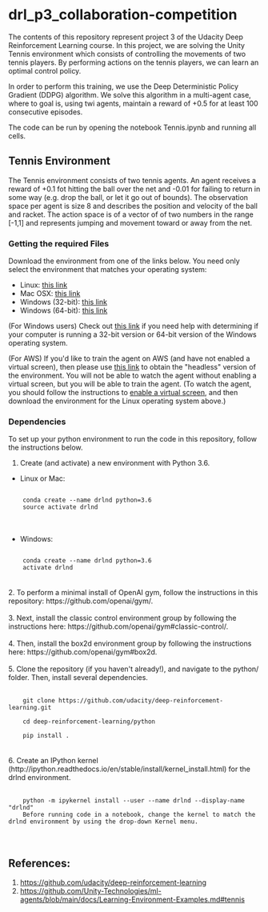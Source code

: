 # drl_p3_collaboration-competition

The contents of this repository represent project 3 of the Udacity Deep Reinforcement Learning course. In this project, we are solving the Unity Tennis environment which consists of controlling the movements of two tennis players. By performing actions on the tennis players, we can learn an optimal control policy.

In order to perform this training, we use the Deep Deterministic Policy Gradient (DDPG) algorithm. We solve this algorithm in a multi-agent case, where to goal is, using twi agents, maintain a reward of +0.5 for at least 100 consecutive episodes.

The code can be run by opening the notebook Tennis.ipynb and running all cells.
 
## Tennis Environment

The Tennis environment consists of two tennis agents. An agent receives a reward of +0.1 fot hitting the ball over the net and -0.01 for failing to return in some way (e.g. drop the ball, or let it go out of bounds). The observation space per agent is size 8 and describes the position and velocity of the ball and racket. The action space is of a vector of of two numbers in the range [-1,1] and represents jumping and movement toward or away from the net. 

### Getting the required Files

Download the environment from one of the links below. You need only select the environment that matches your operating system:

* Linux: [this link](https://s3-us-west-1.amazonaws.com/udacity-drlnd/P3/Tennis/Tennis_Linux.zip)
* Mac OSX: [this link](https://s3-us-west-1.amazonaws.com/udacity-drlnd/P3/Tennis/Tennis.app.zip)
* Windows (32-bit): [this link](https://s3-us-west-1.amazonaws.com/udacity-drlnd/P3/Tennis/Tennis_Windows_x86.zip)
* Windows (64-bit): [this link](https://s3-us-west-1.amazonaws.com/udacity-drlnd/P3/Tennis/Tennis_Windows_x86_64.zip)

(For Windows users) Check out [this link](https://support.microsoft.com/en-us/help/827218/how-to-determine-whether-a-computer-is-running-a-32-bit-version-or-64) if you need help with determining if your computer is running a 32-bit version or 64-bit version of the Windows operating system.

(For AWS) If you'd like to train the agent on AWS (and have not enabled a virtual screen), then please use [this link](https://s3-us-west-1.amazonaws.com/udacity-drlnd/P2/Reacher/Reacher_Linux_NoVis.zip) to obtain the "headless" version of the environment. You will not be able to watch the agent without enabling a virtual screen, but you will be able to train the agent. (To watch the agent, you should follow the instructions to [enable a virtual screen](https://github.com/Unity-Technologies/ml-agents/blob/master/docs/Training-on-Amazon-Web-Service.md), and then download the environment for the Linux operating system above.)

### Dependencies

To set up your python environment to run the code in this repository, follow the instructions below.

1. Create (and activate) a new environment with Python 3.6.

  - Linux or Mac:

<code>
    conda create --name drlnd python=3.6
    source activate drlnd
</code> 
<br /><br />

  - Windows:
<code> 
    conda create --name drlnd python=3.6 
    activate drlnd
</code> <br />
<br />
2. To perform a minimal install of OpenAI gym, follow the instructions in this repository: https://github.com/openai/gym/.<br /><br />
3. Next, install the classic control environment group by following the instructions here: https://github.com/openai/gym#classic-control/.<br /><br />
4. Then, install the box2d environment group by following the instructions here: https://github.com/openai/gym#box2d.<br /><br />
5. Clone the repository (if you haven't already!), and navigate to the python/ folder. Then, install several dependencies.
<br /><br />
<code> 
    git clone https://github.com/udacity/deep-reinforcement-learning.git  <br />
    cd deep-reinforcement-learning/python  <br />
    pip install .  
</code> 
<br /><br />
6. Create an IPython kernel (http://ipython.readthedocs.io/en/stable/install/kernel_install.html) for the drlnd environment.
<br /><br />
<code> 
    python -m ipykernel install --user --name drlnd --display-name "drlnd"
    Before running code in a notebook, change the kernel to match the drlnd environment by using the drop-down Kernel menu.
</code>
<br /><br />


## References:
  1. https://github.com/udacity/deep-reinforcement-learning
  2. https://github.com/Unity-Technologies/ml-agents/blob/main/docs/Learning-Environment-Examples.md#tennis

